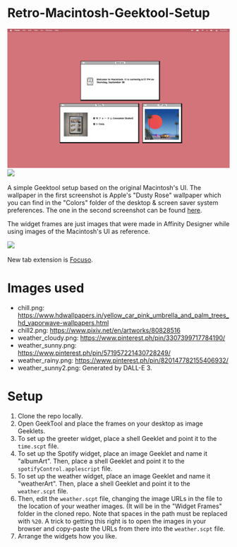 # Retro-Macintosh-Geektool-Setup
<img src="screenshot.png" />
<img src="screenshot3.png" />
<p> A simple Geektool setup based on the original Macintosh's UI. The wallpaper in the first screenshot is Apple's "Dusty Rose" wallpaper which you can find in the "Colors" folder of the desktop & screen saver system preferences. The one in the second screenshot can be found <span> <a href="https://raw.githubusercontent.com/Harshit-T/Wallpapers/main/walls/there.jpg">here</a></span>. </p>

<p> The widget frames are just images that were made in Affinity Designer while using images of the Macintosh's UI as reference. </p>

<img src="screenshot2.png" />
<p> New tab extension is <span><a href="https://chrome.google.com/webstore/detail/focuso-new-tab-with-to-do/cmfhopmhaagcfnjflfppceclmkenjkpc?hl=en-US"> Focuso</a></span>. </p>

# Images used
- chill.png: https://www.hdwallpapers.in/yellow_car_pink_umbrella_and_palm_trees_hd_vaporwave-wallpapers.html
- chill2.png: https://www.pixiv.net/en/artworks/80828516
- weather_cloudy.png: https://www.pinterest.ph/pin/3307399717784190/
- weather_sunny.png: https://www.pinterest.ph/pin/571957221430728249/
- weather_rainy.png: https://www.pinterest.ph/pin/820147782155406932/
- weather_sunny2.png: Generated by DALL-E 3.

# Setup
1. Clone the repo locally.
2. Open GeekTool and place the frames on your desktop as image Geeklets.
3. To set up the greeter widget, place a shell Geeklet and point it to the `time.scpt` file.
4. To set up the Spotify widget, place an image Geeklet and name it "albumArt". Then, place a shell Geeklet and point it to the `spotifyControl.applescript` file.
5. To set up the weather widget, place an image Geeklet and name it "weatherArt". Then, place a shell Geeklet and point it to the `weather.scpt` file.
6. Then, edit the `weather.scpt` file, changing the image URLs in the file to the location of your weather images. (It will be in the "Widget Frames" folder in the cloned repo. Note that spaces in the path must be replaced with `%20`. A trick to getting this right is to open the images in your browser and copy-paste the URLs from there into the `weather.scpt` file.
7. Arrange the widgets how you like.
